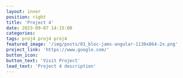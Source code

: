 ```yaml
---
layout: inner
position: right
title: 'Project 4'
date: 2023-09-07 14:15:00
categories: 
tags: proj4 proj4 proj4
featured_image: '/img/posts/01_bloc-jams-angular-1130x864-2x.png'
project_link: 'https://www.google.com/'
button_icon: 
button_text: 'Visit Project'
lead_text: 'Project 4 description'
---
```

